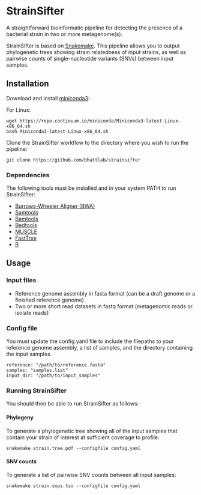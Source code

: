 # StrainSifter

A straightforward bioinformatic pipeline for detecting the presence of a bacterial strain in two or more metagenome(s).

StrainSifter is based on [Snakemake](https://snakemake.readthedocs.io/en/stable/). This pipeline allows you to output phylogenetic trees showing strain relatedness of input strains, as well as pairwise counts of single-nucleotide variants (SNVs) between input samples.

## Installation

Download and install [miniconda3](https://conda.io/miniconda.html):

For Linux:

    wget https://repo.continuum.io/miniconda/Miniconda3-latest-Linux-x86_64.sh
    bash Miniconda3-latest-Linux-x86_64.sh

Clone the StrainSifter workflow to the directory where you wish to run the pipeline:

    git clone https://github.com/bhattlab/strainsifter
    
### Dependencies

The following tools must be installed and in your system PATH to run StrainSifter:
* [Burrows-Wheeler Aligner (BWA)](http://bio-bwa.sourceforge.net)
* [Samtools](http://www.htslib.org)
* [Bamtools](https://github.com/pezmaster31/bamtools)
* [Bedtools](http://bedtools.readthedocs.io/en/latest/)
* [MUSCLE](https://www.drive5.com/muscle/)
* [FastTree](http://www.microbesonline.org/fasttree/)
* [R](https://www.r-project.org)

## Usage

### Input files

* Reference genome assembly in fasta format (can be a draft genome or a finished reference genome)
* Two or more short read datasets in fastq format (metagenomic reads or isolate reads)

### Config file

You must update the config.yaml file to include the filepaths to your reference genome assembly, a list of samples, and the directory containing the input samples.

    reference: "/path/to/reference.fasta"
    samples: "samples.list"
    input_dir: "/path/to/input_samples"

### Running StrainSifter

You should then be able to run StrainSifter as follows:

#### Phylogeny

To generate a phylogenetic tree showing all of the input samples that contain your strain of interest at sufficient coverage to profile:

    snakemake strain.tree.pdf --configfile config.yaml

#### SNV counts

To generate a list of pairwise SNV counts between all input samples:

    snakemake strain.snps.tsv --configfile config.yaml
